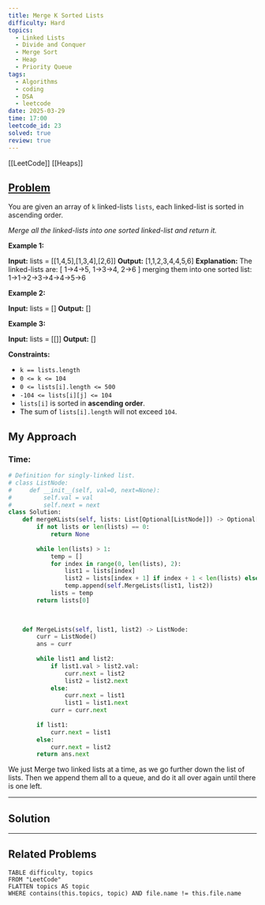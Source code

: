 ```yaml
---
title: Merge K Sorted Lists
difficulty: Hard
topics:
  - Linked Lists
  - Divide and Conquer
  - Merge Sort
  - Heap
  - Priority Queue
tags:
  - Algorithms
  - coding
  - DSA
  - leetcode
date: 2025-03-29
time: 17:00
leetcode_id: 23
solved: true
review: true
---
```

[[LeetCode]]
[[Heaps]]
## [Problem](https://leetcode.com/problems/merge-k-sorted-lists/description/)
You are given an array of `k` linked-lists `lists`, each linked-list is sorted in ascending order.

_Merge all the linked-lists into one sorted linked-list and return it._

**Example 1:**

**Input:** lists = [[1,4,5],[1,3,4],[2,6]]
**Output:** [1,1,2,3,4,4,5,6]
**Explanation:** The linked-lists are:
[
  1->4->5,
  1->3->4,
  2->6
]
merging them into one sorted list:
1->1->2->3->4->4->5->6

**Example 2:**

**Input:** lists = []
**Output:** []

**Example 3:**

**Input:** lists = [[]]
**Output:** []

**Constraints:**

- `k == lists.length`
- `0 <= k <= 104`
- `0 <= lists[i].length <= 500`
- `-104 <= lists[i][j] <= 104`
- `lists[i]` is sorted in **ascending order**.
- The sum of `lists[i].length` will not exceed `104`.


## My Approach
### Time: 

```python
# Definition for singly-linked list.
# class ListNode:
#     def __init__(self, val=0, next=None):
#         self.val = val
#         self.next = next
class Solution:
    def mergeKLists(self, lists: List[Optional[ListNode]]) -> Optional[ListNode]:
        if not lists or len(lists) == 0:
            return None
  
        while len(lists) > 1:
            temp = []
            for index in range(0, len(lists), 2):
                list1 = lists[index]
                list2 = lists[index + 1] if index + 1 < len(lists) else None
                temp.append(self.MergeLists(list1, list2))
            lists = temp
        return lists[0]
  

  
    def MergeLists(self, list1, list2) -> ListNode:
        curr = ListNode()
        ans = curr
  
        while list1 and list2:
            if list1.val > list2.val:
                curr.next = list2
                list2 = list2.next
            else:
                curr.next = list1
                list1 = list1.next
            curr = curr.next
  
        if list1:
            curr.next = list1
        else:
            curr.next = list2
        return ans.next
```
We just Merge two linked lists at a time, as we go further down the list of lists. Then we append them all to a queue, and do it all over again until there is one left. 

---
## Solution




---
## Related Problems
```dataview
TABLE difficulty, topics
FROM "LeetCode"
FLATTEN topics AS topic
WHERE contains(this.topics, topic) AND file.name != this.file.name
```